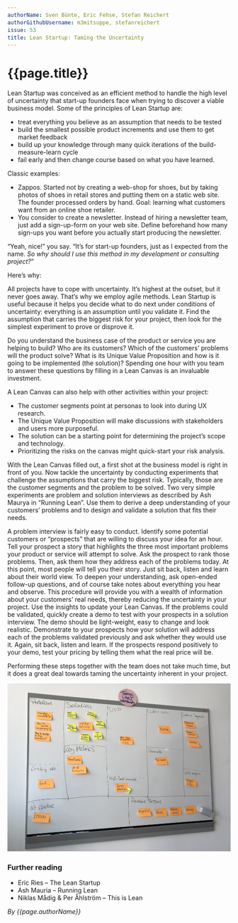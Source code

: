 ```yaml
---
authorName: Sven Bünte, Eric Fehse, Stefan Reichert
authorGithubUsername: m3mitsuppe, stefanreichert
issue: 53
title: Lean Startup: Taming the Uncertainty
---
```

# {{page.title}}

Lean Startup was conceived as an efficient method to handle the high level of uncertainty that start-up founders face when trying to discover a viable business model. Some of the principles of Lean Startup are:

* treat everything you believe as an assumption that needs to be tested
* build the smallest possible product increments and use them to get market feedback
* build up your knowledge through many quick iterations of the build-measure-learn cycle
* fail early and then change course based on what you have learned.

Classic examples: 

* Zappos. Started not by creating a web-shop for shoes, but by taking photos of shoes in retail stores and putting them on a static web site. The founder processed orders by hand. Goal: learning what customers want from an online shoe retailer.
* You consider to create a newsletter. Instead of hiring a newsletter team, just add a sign-up-form on your web site. Define beforehand how many sign-ups you want before you actually start producing the newsletter.

“Yeah, nice!” you say. “It’s for start-up founders, just as I expected from the name. *So why should I use this method in my development or consulting project?*”

Here’s why:

All projects have to cope with uncertainty. It’s highest at the outset, but it never goes away. That’s why we employ agile methods. Lean Startup is useful because it helps you decide what to do next under conditions of uncertainty: everything is an assumption until you validate it. Find the assumption that carries the biggest risk for your project, then look for the simplest experiment to prove or disprove it.

Do you understand the business case of the product or service you are helping to build? Who are its customers? Which of the customers’ problems will the product solve? What is its Unique Value Proposition and how is it going to be implemented (the solution)? Spending one hour with you team to answer these questions by filling in a Lean Canvas is an invaluable investment.

A Lean Canvas can also help with other activities within your project:

* The customer segments point at personas to look into during UX research. 
* The Unique Value Proposition will make discussions with stakeholders and users more purposeful. 
* The solution can be a starting point for determining the project’s scope and technology. 
* Prioritizing the risks on the canvas might quick-start your risk analysis. 

With the Lean Canvas filled out, a first shot at the business model is right in front of you. Now tackle the uncertainty by conducting experiments that challenge the assumptions that carry the biggest risk. Typically, those are the customer segments and the problem to be solved. Two very simple experiments are problem and solution interviews as described by Ash Maurya in “Running Lean”. Use them to derive a deep understanding of your customers’ problems and to design and validate a solution that fits their needs.

A problem interview is fairly easy to conduct. Identify some potential customers or “prospects” that are willing to discuss your idea for an hour. Tell your prospect a story that highlights the three most important problems your product or service will attempt to solve. Ask the prospect to rank those problems. Then, ask them how they address each of the problems today. At this point, most people will tell you their story. Just sit back, listen and learn about their world view. To deepen your understanding, ask open-ended follow-up questions, and of course take notes about everything you hear and observe. This procedure will provide you with a wealth of information about your customers’ real needs, thereby reducing the uncertainty in your project. Use the insights to update your Lean Canvas.
If the problems could be validated, quickly create a demo to test with your prospects in a solution interview. The demo should be light-weight, easy to change and look realistic. Demonstrate to your prospects how your solution will address each of the problems validated previously and ask whether they would use it. Again, sit back, listen and learn. If the prospects respond positively to your demo, test your pricing by telling them what the real price will be. 

Performing these steps together with the team does not take much time, but it does a great deal towards taming the uncertainty inherent in your project.


![Lean Canvas for this article](./lean-startup/lean-canvas.png)

### Further reading

* Eric Ries – The Lean Startup
* Ash Mauria – Running Lean
* Niklas Mådig & Per Åhlström – This is Lean


*By {{page.authorName}}*
